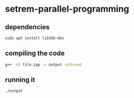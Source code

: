# setrem-parallel-programming

## dependencies
```sh
sudo apt install libtbb-dev
```

## compiling the code
```sh
g++ -o3 file.cpp -o output -pthread
```

## running it
```sh
./output
```
